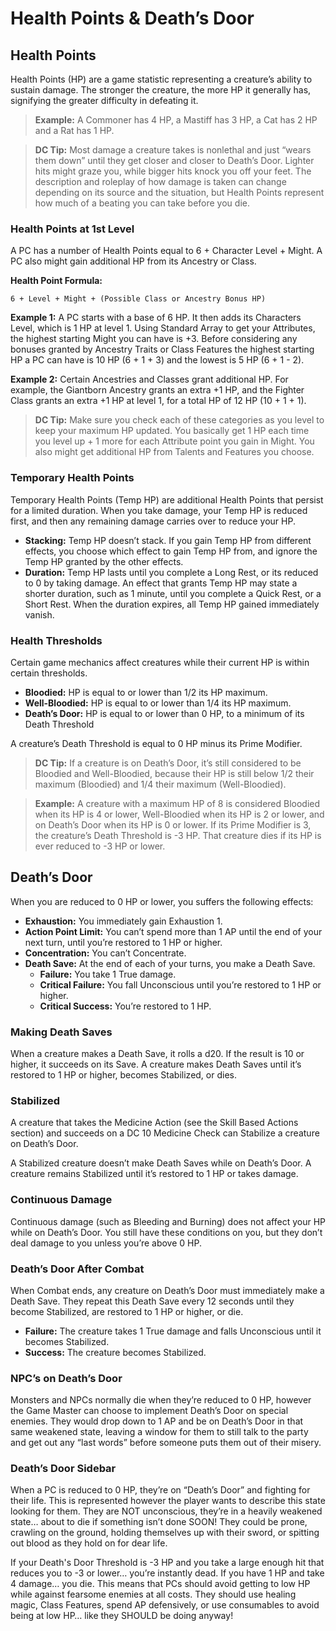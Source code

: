 # Health Points & Death’s Door

## Health Points

Health Points (HP) are a game statistic representing a creature’s ability to sustain damage. The stronger the creature, the more HP it generally has, signifying the greater difficulty in defeating it.

> **Example:** A Commoner has 4 HP, a Mastiff has 3 HP, a Cat has 2 HP and a Rat has 1 HP.

> **DC Tip:** Most damage a creature takes is nonlethal and just “wears them down” until they get closer and closer to Death’s Door. Lighter hits might graze you, while bigger hits knock you off your feet. The description and roleplay of how damage is taken can change depending on its source and the situation, but Health Points represent how much of a beating you can take before you die.

### Health Points at 1st Level

A PC has a number of Health Points equal to 6 + Character Level + Might. A PC also might gain additional HP from its Ancestry or Class.

**Health Point Formula:**

```
6 + Level + Might + (Possible Class or Ancestry Bonus HP)
```

**Example 1:** A PC starts with a base of 6 HP. It then adds its Characters Level, which is 1 HP at level 1. Using Standard Array to get your Attributes, the highest starting Might you can have is +3. Before considering any bonuses granted by Ancestry Traits or Class Features the highest starting HP a PC can have is 10 HP (6 + 1 + 3) and the lowest is 5 HP (6 + 1 - 2).

**Example 2:** Certain Ancestries and Classes grant additional HP. For example, the Giantborn Ancestry grants an extra +1 HP, and the Fighter Class grants an extra +1 HP at level 1, for a total HP of 12 HP (10 + 1 + 1).

> **DC Tip:** Make sure you check each of these categories as you level to keep your maximum HP updated. You basically get 1 HP each time you level up + 1 more for each Attribute point you gain in Might. You also might get additional HP from Talents and Features you choose.

### Temporary Health Points

Temporary Health Points (Temp HP) are additional Health Points that persist for a limited duration. When you take damage, your Temp HP is reduced first, and then any remaining damage carries over to reduce your HP.

*   **Stacking:** Temp HP doesn’t stack. If you gain Temp HP from different effects, you choose which effect to gain Temp HP from, and ignore the Temp HP granted by the other effects.
*   **Duration:** Temp HP lasts until you complete a Long Rest, or its reduced to 0 by taking damage. An effect that grants Temp HP may state a shorter duration, such as 1 minute, until you complete a Quick Rest, or a Short Rest. When the duration expires, all Temp HP gained immediately vanish. 

### Health Thresholds

Certain game mechanics affect creatures while their current HP is within certain thresholds.

*   **Bloodied:** HP is equal to or lower than 1/2 its HP maximum.
*   **Well-Bloodied:** HP is equal to or lower than 1/4 its HP maximum.
*   **Death’s Door:** HP is equal to or lower than 0 HP, to a minimum of its Death Threshold

A creature’s Death Threshold is equal to 0 HP minus its Prime Modifier.

> **DC Tip:** If a creature is on Death’s Door, it’s still considered to be Bloodied and Well-Bloodied, because their HP is still below 1/2 their maximum (Bloodied) and 1/4 their maximum (Well-Bloodied).

> **Example:** A creature with a maximum HP of 8 is considered Bloodied when its HP is 4 or lower, Well-Bloodied when its HP is 2 or lower, and on Death’s Door when its HP is 0 or lower. If its Prime Modifier is 3, the creature’s Death Threshold is -3 HP. That creature dies if its HP is ever reduced to -3 HP or lower.

## Death’s Door

When you are reduced to 0 HP or lower, you suffers the following effects:

*   **Exhaustion:** You immediately gain Exhaustion 1.
*   **Action Point Limit:** You can’t spend more than 1 AP until the end of your next turn, until you’re restored to 1 HP or higher.
*   **Concentration:** You can’t Concentrate.
*   **Death Save:** At the end of each of your turns, you make a Death Save. 
    *   **Failure:** You take 1 True damage. 
    *   **Critical Failure:** You fall Unconscious until you’re restored to 1 HP or higher. 
    *   **Critical Success:** You’re restored to 1 HP.

### Making Death Saves

When a creature makes a Death Save, it rolls a d20. If the result is 10 or higher, it succeeds on its Save. A creature makes Death Saves until it’s restored to 1 HP or higher, becomes Stabilized, or dies.

### Stabilized

A creature that takes the Medicine Action (see the Skill Based Actions section) and succeeds on a DC 10 Medicine Check can Stabilize a creature on Death’s Door.

A Stabilized creature doesn’t make Death Saves while on Death’s Door. A creature remains Stabilized until it’s restored to 1 HP or takes damage.

### Continuous Damage

Continuous damage (such as Bleeding and Burning) does not affect your HP while on Death’s Door. You still have these conditions on you, but they don’t deal damage to you unless you’re above 0 HP.

### Death’s Door After Combat

When Combat ends, any creature on Death’s Door must immediately make a Death Save. They repeat this Death Save every 12 seconds until they become Stabilized, are restored to 1 HP or higher, or die.

*   **Failure:** The creature takes 1 True damage and falls Unconscious until it becomes Stabilized. 
*   **Success:** The creature becomes Stabilized.

### NPC’s on Death’s Door

Monsters and NPCs normally die when they’re reduced to 0 HP, however the Game Master can choose to implement Death’s Door on special enemies. They would drop down to 1 AP and be on Death’s Door in that same weakened state, leaving a window for them to still talk to the party and get out any “last words” before someone puts them out of their misery.

### Death’s Door Sidebar

When a PC is reduced to 0 HP, they’re on “Death’s Door” and fighting for their life. This is represented however the player wants to describe this state looking for them. They are NOT unconscious, they’re in a heavily weakened state… about to die if something isn’t done SOON! They could be prone, crawling on the ground, holding themselves up with their sword, or spitting out blood as they hold on for dear life.

If your Death's Door Threshold is -3 HP and you take a large enough hit that reduces you to -3 or lower… you’re instantly dead. If you have 1 HP and take 4 damage… you die. This means that PCs should avoid getting to low HP while against fearsome enemies at all costs. They should use healing magic, Class Features, spend AP defensively, or use consumables to avoid being at low HP… like they SHOULD be doing anyway! 
